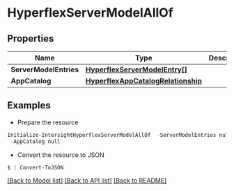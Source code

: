 # HyperflexServerModelAllOf
## Properties

Name | Type | Description | Notes
------------ | ------------- | ------------- | -------------
**ServerModelEntries** | [**HyperflexServerModelEntry[]**](HyperflexServerModelEntry.md) |  | [optional] 
**AppCatalog** | [**HyperflexAppCatalogRelationship**](HyperflexAppCatalogRelationship.md) |  | [optional] 

## Examples

- Prepare the resource
```powershell
Initialize-IntersightHyperflexServerModelAllOf  -ServerModelEntries null `
 -AppCatalog null
```

- Convert the resource to JSON
```powershell
$ | Convert-ToJSON
```

[[Back to Model list]](../README.md#documentation-for-models) [[Back to API list]](../README.md#documentation-for-api-endpoints) [[Back to README]](../README.md)


